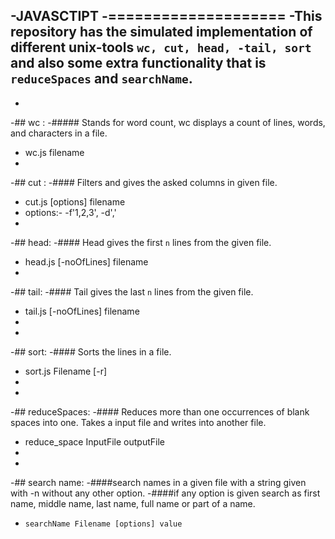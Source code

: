 -JAVASCTIPT
 -====================
 -This repository has the simulated implementation of different unix-tools `wc, cut, head,
 -tail, sort` and also some extra functionality that is `reduceSpaces` and `searchName`.
 -
 -
 -## wc :
 -##### Stands for word count, wc displays a count of lines, words, and characters in a file.
 -    wc.js filename
 -
 -## cut :
 -#### Filters and gives the asked columns in given file.
 -    cut.js [options] filename
 -    options:- -f'1,2,3', -d','
 -
 -## head:
 -#### Head gives the first `n` lines from the given file.
 -    head.js [-noOfLines] filename
 -
 -## tail:
 -#### Tail gives the last `n` lines from the given file.
 -    tail.js [-noOfLines] filename
 -
 -
 -## sort:
 -#### Sorts the lines in a file.
 -    sort.js Filename [-r]
 -
 -
 -## reduceSpaces:
 -#### Reduces more than one occurrences of blank spaces into one. Takes a input file and writes into another file.
 -    reduce_space InputFile outputFile
 -
 -
 -## search name:
 -####search names in a given file with a string given with -n without any other option.
-####if any option is given search as first name, middle name, last name, full name or part of a name.
-     searchName Filename [options] value
